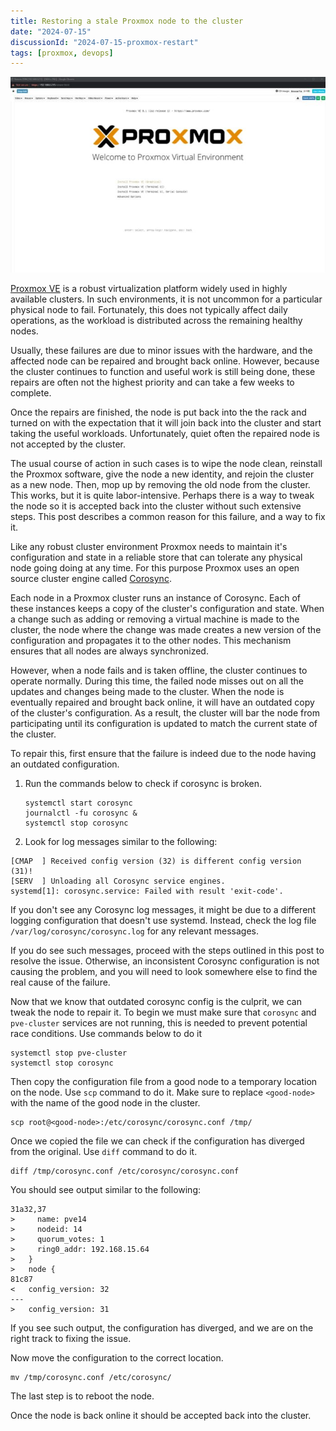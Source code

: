 ```yaml
---
title: Restoring a stale Proxmox node to the cluster
date: "2024-07-15"
discussionId: "2024-07-15-proxmox-restart"
tags: [proxmox, devops]
---
```


![screen](./proxmox.jpg)

[Proxmox VE](https://www.proxmox.com/en/) is a robust virtualization
platform widely used in highly available clusters. In such environments,
it is not uncommon for a particular physical node to fail. Fortunately,
this does not typically affect daily operations, as the workload
is distributed across the remaining healthy nodes.

Usually, these failures are due to minor issues with the hardware,
and the affected node can be repaired and brought back online.
However, because the cluster continues to function and useful work
is still being done, these repairs are often not the highest priority
and can take a few weeks to complete.

Once the repairs are finished, the node is put back into the the
rack and turned on with the expectation that it will join back into
the cluster and start taking the useful workloads.  Unfortunately,
quiet often the repaired node is not accepted by the cluster. 

The usual course of action in such cases is to wipe the node clean,
reinstall the Proxmox software, give the node a new identity, and
rejoin the cluster as a new node. Then, mop up by removing the old
node from the cluster. This works, but it is quite labor-intensive.
Perhaps there is a way to tweak the node so it is accepted back
into the cluster without such extensive steps. This post describes a
common reason for this failure, and a way to fix it.


Like any robust cluster environment Proxmox needs to maintain it's
configuration and state in a reliable store that can tolerate any
physical node going doing at any time. For this purpose Proxmox
uses an open source cluster engine called
 [Corosync](https://corosync.github.io/corosync/). 

Each node in a Proxmox cluster runs an instance of Corosync. Each
of these instances keeps a copy of the cluster's configuration and
state.  When a change such as adding or removing a virtual machine
is made to the cluster, the node where the change was made creates
a new version of the configuration and propagates it to the other
nodes. This mechanism ensures that all nodes are always synchronized.

However, when a node fails and is taken offline, the cluster continues
to operate normally. During this time, the failed node misses out
on all the updates and changes being made to the cluster. When the
node is eventually repaired and brought back online, it will have
an outdated copy of the cluster's configuration. As a result, the
cluster will bar the node from participating until its configuration
is updated to match the current state of the cluster.

To repair this, first ensure that the failure is indeed due to the
node having an outdated configuration. 

1. Run the commands below to check if corosync is broken.

   ```
   systemctl start corosync
   journalctl -fu corosync &
   systemctl stop corosync
   ```

2. Look for log messages similar to the following:

```
[CMAP  ] Received config version (32) is different config version (31)! 
[SERV  ] Unloading all Corosync service engines.
systemd[1]: corosync.service: Failed with result 'exit-code'.
```

If you don't see any Corosync log messages, it might be due to a
different logging configuration that doesn't use systemd. Instead,
check the log file `/var/log/corosync/corosync.log` for any relevant
messages.

If you do see such messages, proceed with the steps outlined in
this post to resolve the issue. Otherwise, an inconsistent Corosync
configuration is not causing the problem, and you will need
to look somewhere else to find the real cause of the failure.


Now that we know that outdated corosync config is the culprit, we
can tweak the node to repair it. To begin we must make sure  that 
`corosync` and `pve-cluster` services are not running, this is needed to prevent
potential race conditions. Use commands below to do it

```
systemctl stop pve-cluster
systemctl stop corosync
```


Then copy the configuration file from a good node to a temporary location
on the node. Use `scp` command to do it. Make sure to replace `<good-node>`
with the name of the good node in the cluster.

```
scp root@<good-node>:/etc/corosync/corosync.conf /tmp/
```

Once we copied the file we can check if the configuration has diverged
from the original. Use `diff` command to do it.

```
diff /tmp/corosync.conf /etc/corosync/corosync.conf
```

You should see output similar to the following:

```
31a32,37
>     name: pve14
>     nodeid: 14
>     quorum_votes: 1
>     ring0_addr: 192.168.15.64
>   }
>   node {
81c87
<   config_version: 32
---
>   config_version: 31
```

If you see such output, the configuration has diverged, and we are on the right track to fixing the issue.


Now move the configuration to the correct location. 

```
mv /tmp/corosync.conf /etc/corosync/
```

The last step is to reboot the node.  

Once the node is back online it should be accepted back into the cluster.

